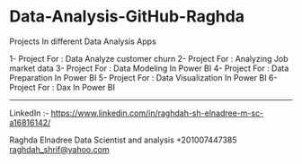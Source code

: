 # Data-Analysis-GitHub-Raghda
 Projects In different Data Analysis Apps 

1-  Project For : Data Analyze customer churn
2-  Project For : Analyzing Job market data
3-  Project For : Data Modeling In Power BI
4-  Project For : Data Preparation In Power BI
5-  Project For : Data Visualization In Power BI
6-  Project For : Dax In Power BI




_______________________________________________________________________________________________________________________ 


LinkedIn :-
https://www.linkedin.com/in/raghdah-sh-elnadree-m-sc-a16816142/

Raghda Elnadree
Data Scientist and analysis
+201007447385
raghdah_shrif@yahoo.com


